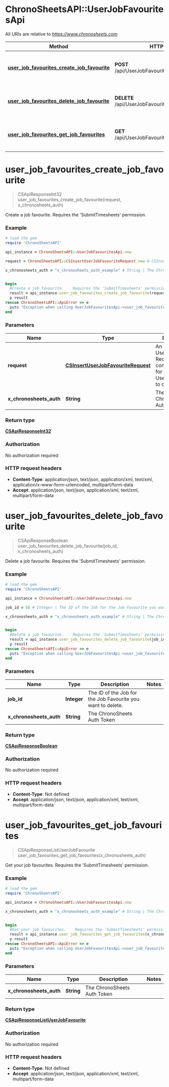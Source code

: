 # ChronoSheetsAPI::UserJobFavouritesApi

All URIs are relative to *https://www.chronosheets.com*

Method | HTTP request | Description
------------- | ------------- | -------------
[**user_job_favourites_create_job_favourite**](UserJobFavouritesApi.md#user_job_favourites_create_job_favourite) | **POST** /api/UserJobFavourites/CreateJobFavourite | Create a job favourite.    Requires the &#39;SubmitTimesheets&#39; permission.
[**user_job_favourites_delete_job_favourite**](UserJobFavouritesApi.md#user_job_favourites_delete_job_favourite) | **DELETE** /api/UserJobFavourites/DeleteJobFavourite | Delete a job favourite.    Requires the &#39;SubmitTimesheets&#39; permission.
[**user_job_favourites_get_job_favourites**](UserJobFavouritesApi.md#user_job_favourites_get_job_favourites) | **GET** /api/UserJobFavourites/GetJobFavourites | Get your job favourites.    Requires the &#39;SubmitTimesheets&#39; permission.


# **user_job_favourites_create_job_favourite**
> CSApiResponseInt32 user_job_favourites_create_job_favourite(request, x_chronosheets_auth)

Create a job favourite.    Requires the 'SubmitTimesheets' permission.

### Example
```ruby
# load the gem
require 'ChronoSheetsAPI'

api_instance = ChronoSheetsAPI::UserJobFavouritesApi.new

request = ChronoSheetsAPI::CSInsertUserJobFavouriteRequest.new # CSInsertUserJobFavouriteRequest | An Insert UserJobFavourite Request object containing values for the new UserJobFavourite to create

x_chronosheets_auth = "x_chronosheets_auth_example" # String | The ChronoSheets Auth Token


begin
  #Create a job favourite.    Requires the 'SubmitTimesheets' permission.
  result = api_instance.user_job_favourites_create_job_favourite(request, x_chronosheets_auth)
  p result
rescue ChronoSheetsAPI::ApiError => e
  puts "Exception when calling UserJobFavouritesApi->user_job_favourites_create_job_favourite: #{e}"
end
```

### Parameters

Name | Type | Description  | Notes
------------- | ------------- | ------------- | -------------
 **request** | [**CSInsertUserJobFavouriteRequest**](CSInsertUserJobFavouriteRequest.md)| An Insert UserJobFavourite Request object containing values for the new UserJobFavourite to create | 
 **x_chronosheets_auth** | **String**| The ChronoSheets Auth Token | 

### Return type

[**CSApiResponseInt32**](CSApiResponseInt32.md)

### Authorization

No authorization required

### HTTP request headers

 - **Content-Type**: application/json, text/json, application/xml, text/xml, application/x-www-form-urlencoded, multipart/form-data
 - **Accept**: application/json, text/json, application/xml, text/xml, multipart/form-data



# **user_job_favourites_delete_job_favourite**
> CSApiResponseBoolean user_job_favourites_delete_job_favourite(job_id, x_chronosheets_auth)

Delete a job favourite.    Requires the 'SubmitTimesheets' permission.

### Example
```ruby
# load the gem
require 'ChronoSheetsAPI'

api_instance = ChronoSheetsAPI::UserJobFavouritesApi.new

job_id = 56 # Integer | The ID of the Job for the Job Favourite you want to delete.

x_chronosheets_auth = "x_chronosheets_auth_example" # String | The ChronoSheets Auth Token


begin
  #Delete a job favourite.    Requires the 'SubmitTimesheets' permission.
  result = api_instance.user_job_favourites_delete_job_favourite(job_id, x_chronosheets_auth)
  p result
rescue ChronoSheetsAPI::ApiError => e
  puts "Exception when calling UserJobFavouritesApi->user_job_favourites_delete_job_favourite: #{e}"
end
```

### Parameters

Name | Type | Description  | Notes
------------- | ------------- | ------------- | -------------
 **job_id** | **Integer**| The ID of the Job for the Job Favourite you want to delete. | 
 **x_chronosheets_auth** | **String**| The ChronoSheets Auth Token | 

### Return type

[**CSApiResponseBoolean**](CSApiResponseBoolean.md)

### Authorization

No authorization required

### HTTP request headers

 - **Content-Type**: Not defined
 - **Accept**: application/json, text/json, application/xml, text/xml, multipart/form-data



# **user_job_favourites_get_job_favourites**
> CSApiResponseListUserJobFavourite user_job_favourites_get_job_favourites(x_chronosheets_auth)

Get your job favourites.    Requires the 'SubmitTimesheets' permission.

### Example
```ruby
# load the gem
require 'ChronoSheetsAPI'

api_instance = ChronoSheetsAPI::UserJobFavouritesApi.new

x_chronosheets_auth = "x_chronosheets_auth_example" # String | The ChronoSheets Auth Token


begin
  #Get your job favourites.    Requires the 'SubmitTimesheets' permission.
  result = api_instance.user_job_favourites_get_job_favourites(x_chronosheets_auth)
  p result
rescue ChronoSheetsAPI::ApiError => e
  puts "Exception when calling UserJobFavouritesApi->user_job_favourites_get_job_favourites: #{e}"
end
```

### Parameters

Name | Type | Description  | Notes
------------- | ------------- | ------------- | -------------
 **x_chronosheets_auth** | **String**| The ChronoSheets Auth Token | 

### Return type

[**CSApiResponseListUserJobFavourite**](CSApiResponseListUserJobFavourite.md)

### Authorization

No authorization required

### HTTP request headers

 - **Content-Type**: Not defined
 - **Accept**: application/json, text/json, application/xml, text/xml, multipart/form-data




